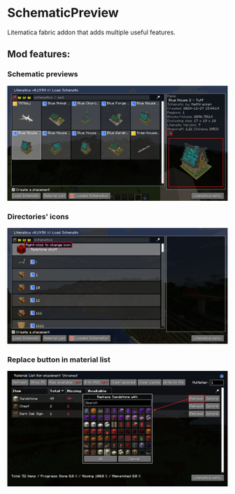 # SchematicPreview

Litematica fabric addon that adds multiple useful features.

## Mod features:

### Schematic previews
![previews](images/previews.png)

### Directories' icons
![directories_icons](images/directories_icons.png)

### Replace button in material list
![replace_button](images/replace_button.png)
